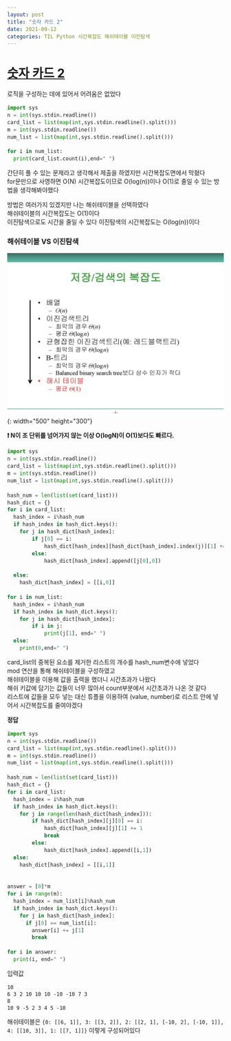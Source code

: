 ```yaml
---
layout: post
title: "숫자 카드 2"
date: 2021-09-12
categories: TIL Python 시간복잡도 해쉬테이블 이진탐색
---
```


# [숫자 카드 2](https://www.acmicpc.net/problem/10816)

로직을 구성하는 데에 있어서 어려움은 없었다

```python
import sys
n = int(sys.stdin.readline())
card_list = list(map(int,sys.stdin.readline().split()))
m = int(sys.stdin.readline())
num_list = list(map(int,sys.stdin.readline().split()))

for i in num_list:
  print(card_list.count(i),end=" ")
```

간단히 풀 수 있는 문제라고 생각해서 제출을 하였지만 시간복잡도면에서 막혔다  
for문만으로 사영하면 O(N) 시간복잡도이므로 O(log(n))이나 O(1)로 줄일 수 있는 방법을 생각해봐야했다

방법은 여러가지 있겠지만 나는 해쉬테이블을 선택하였다  
해쉬테이블의 시간복잡도는 O(1)이다  
이진탐색으로도 시간을 줄일 수 있다 이진탐색의 시간복잡도는 O(log(n))이다

### 해쉬테이블 VS 이진탐색

![](https://raw.githubusercontent.com/Action2theFuture/Action2theFuture.github.io/main/_posts/Images/time.jpg){: width="500" height="300"}

**❗ N이 조 단위를 넘어가지 않는 이상 O(logN)이 O(1)보다도 빠르다.**

```python
import sys
n = int(sys.stdin.readline())
card_list = list(map(int,sys.stdin.readline().split()))
m = int(sys.stdin.readline())
num_list = list(map(int,sys.stdin.readline().split()))

hash_num = len(list(set(card_list)))
hash_dict = {}
for i in card_list:
  hash_index = i%hash_num
  if hash_index in hash_dict.keys():
    for j in hash_dict[hash_index]:
        if j[0] == i:
            hash_dict[hash_index][hash_dict[hash_index].index(j)][1] += 1
        else:
            hash_dict[hash_index].append([j[0],0])

  else:
    hash_dict[hash_index] = [[i,0]]

for i in num_list:
  hash_index = i%hash_num
  if hash_index in hash_dict.keys():
    for j in hash_dict[hash_index]:
        if i in j:
            print(j[1], end=" ")
  else:
    print(0,end=" ")
```

card_list의 중복된 요소를 제거한 리스트의 개수를 hash_num변수에 넣었다  
mod 연산을 통해 해쉬테이블을 구성하였고  
해쉬테이블을 이용해 값을 출력을 했더니 시간초과가 나왔다  
해쉬 키값에 담기는 값들이 너무 많아서 count부분에서 시간초과가 나온 것 같다  
리스트에 값들을 모두 넣는 대신 튜플을 이용하여 (value, number)로 리스트 안에 넣어서 시간복잡도를 줄여야겠다

**정답**

```python
import sys
n = int(sys.stdin.readline())
card_list = list(map(int,sys.stdin.readline().split()))
m = int(sys.stdin.readline())
num_list = list(map(int,sys.stdin.readline().split()))

hash_num = len(list(set(card_list)))
hash_dict = {}
for i in card_list:
  hash_index = i%hash_num
  if hash_index in hash_dict.keys():
    for j in range(len(hash_dict[hash_index])):
        if hash_dict[hash_index][j][0] == i:
            hash_dict[hash_index][j][1] += 1
            break
        else:
            hash_dict[hash_index].append([i,1])
  else:
    hash_dict[hash_index] = [[i,1]]


answer = [0]*m
for i in range(m):
  hash_index = num_list[i]%hash_num
  if hash_index in hash_dict.keys():
    for j in hash_dict[hash_index]:
      if j[0] == num_list[i]:
        answer[i] += j[1]
        break

for i in answer:
  print(i, end=" ")
```

입력값

```
10
6 3 2 10 10 10 -10 -10 7 3
8
10 9 -5 2 3 4 5 -10
```

해쉬테이블은 `{0: [[6, 1]], 3: [[3, 2]], 2: [[2, 1], [-10, 2], [-10, 1]], 4: [[10, 3]], 1: [[7, 1]]}` 이렇게 구성되어있다
